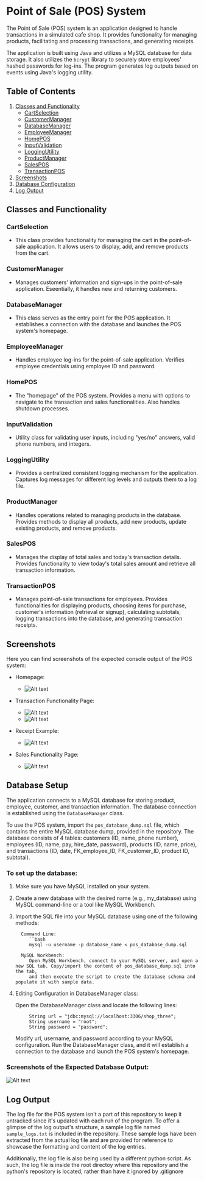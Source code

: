 # Point of Sale (POS) System

The Point of Sale (POS) system is an application designed to handle transactions in a simulated cafe shop. 
It provides functionality for managing products, facilitating and processing transactions, and generating receipts.

The application is built using Java and utilizes a MySQL database for data storage.
It also utilizes the `bcrypt` library to securely store employees' hashed passwords for log-ins. 
The program generates log outputs based on events using Java's logging utility. 

## Table of Contents

1. [Classes and Functionality](#classes-and-functionality)
   - [CartSelection](#cartselection)
   - [CustomerManager](#customermanager)
   - [DatabaseManager](#databasemanager)
   - [EmployeeManager](#employeemanager)
   - [HomePOS](#homepos)
   - [InputValidation](#inputvalidation)
   - [LoggingUtility](#loggingutility)
   - [ProductManager](#productmanager)
   - [SalesPOS](#salespos)
   - [TransactionPOS](#transactionpos)
2. [Screenshots](#screenshots)
3. [Database Configuration](#database-config)
4. [Log Output](#log-output)

## Classes and Functionality <a name="classes-and-functionality"></a>

### CartSelection <a name="cartselection"></a>
   - This class provides functionality for managing the cart in the point-of-sale application. It allows users to display, add, and remove products from the cart. 

### CustomerManager <a name="customermanager"></a>
   - Manages customers' information and sign-ups in the point-of-sale application. Eseentially, it handles new and returning customers.

### DatabaseManager <a name="databasemanager"></a>
   - This class serves as the entry point for the POS application. It establishes a connection with the database and launches the POS system's homepage.

### EmployeeManager <a name="employeemanager"></a>
   - Handles employee log-ins for the point-of-sale application. Verifies employee credentials using employee ID and password.

### HomePOS <a name="homepos"></a>
   - The "homepage" of the POS system. Provides a menu with options to navigate to the transaction and sales functionalities. Also handles shutdown processes.

### InputValidation <a name="inputvalidation"></a>
   - Utility class for validating user inputs, including "yes/no" answers, valid phone numbers, and integers.

### LoggingUtility <a name="loggingutility"></a>
   - Provides a centralized consistent logging mechanism for the application. Captures log messages for different log levels and outputs them to a log file.

### ProductManager <a name="productmanager"></a>
   - Handles operations related to managing products in the database. Provides methods to display all products, add new products, update existing products, and remove products.

### SalesPOS <a name="salespos"></a>
   - Manages the display of total sales and today's transaction details. Provides functionality to view today's total sales amount and retrieve all transaction information.

### TransactionPOS <a name="transactionpos"></a>
   - Manages point-of-sale transactions for employees. Provides functionalities for displaying products, choosing items for purchase, customer's information (retrieval or signup), calculating subtotals, logging transactions into the database, and generating transaction receipts.


## Screenshots <a name="screenshots"></a>

Here you can find screenshots of the expected console output of the POS system:

- Homepage:
   - ![Alt text](images/homepage.png)
  
- Transaction Functionality Page:
   - ![Alt text](images/transaction.png)
   - ![Alt text](images/transaction_cart.png)

- Receipt Example:
   - ![Alt text](images/receipt.png)

- Sales Functionality Page:
   - ![Alt text](images/sales.png)

## Database Setup <a name="database-config"></a>

The application connects to a MySQL database for storing product, employee, customer, and transaction information. 
The database connection is established using the `DatabaseManager` class. 

To use the POS system, import the `pos_database_dump.sql` file, which contains the entire MySQL database dump, provided in the repository.
The database consists of 4 tables: customers (ID, name, phone number), employees (ID, name, pay, hire_date, password),
products (ID, name, price), and transactions (ID, date, FK_employee_ID, FK_customer_ID, product ID, subtotal).

### To set up the database:
1. Make sure you have MySQL installed on your system.
2. Create a new database with the desired name (e.g., my_database) using MySQL command-line or a tool like MySQL Workbench.
3. Import the SQL file into your MySQL database using one of the following methods:
   
         Command Line:
            ``bash
            mysql -u username -p database_name < pos_database_dump.sql

         MySQL Workbench:
            Open MySQL Workbench, connect to your MySQL server, and open a new SQL tab. Copy/import the content of pos_database_dump.sql into the tab, 
            and then execute the script to create the database schema and populate it with sample data.

4. Editing Configuration in DatabaseManager class:

   Open the DatabaseManager class and locate the following lines:

            String url = "jdbc:mysql://localhost:3306/shop_three";
            String username = "root";
            String password = "password";

      Modify url, username, and password according to your MySQL configuration.
      Run the DatabaseManager class, and it will establish a connection to the database and launch the POS system's homepage.

### Screenshots of the Expected Database Output:
   ![Alt text](images/database.png)

## Log Output <a name="log-output"></a>

   The log file for the POS system isn't a part of this repository to keep it untracked since it's updated with each run of the program. 
   To offer a glimpse of the log output's structure, a sample log file named `sample_logs.txt` is included in the repository. 
   These sample logs have been extracted from the actual log file and are provided for reference to showcase the formatting and content of the log entries.
   
   Additionally, the log file is also being used by a different python script. 
   As such, the log file is inside the root directoy where this repository and the python's repository is located,
   rather than have it ignored by .gitignore
    
   
